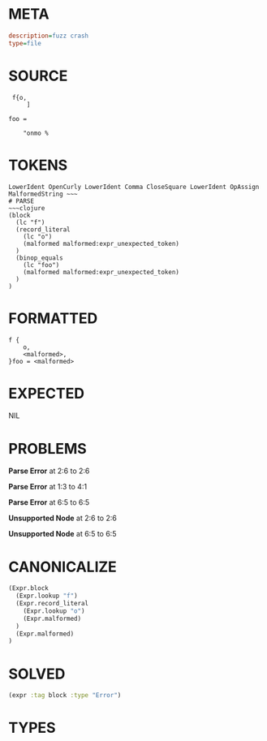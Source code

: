 # META
~~~ini
description=fuzz crash
type=file
~~~
# SOURCE
~~~roc
 f{o,
     ]

foo =

    "onmo %
~~~
# TOKENS
~~~text
LowerIdent OpenCurly LowerIdent Comma CloseSquare LowerIdent OpAssign MalformedString ~~~
# PARSE
~~~clojure
(block
  (lc "f")
  (record_literal
    (lc "o")
    (malformed malformed:expr_unexpected_token)
  )
  (binop_equals
    (lc "foo")
    (malformed malformed:expr_unexpected_token)
  )
)
~~~
# FORMATTED
~~~roc
f {
	o,
	<malformed>,
}foo = <malformed>
~~~
# EXPECTED
NIL
# PROBLEMS
**Parse Error**
at 2:6 to 2:6

**Parse Error**
at 1:3 to 4:1

**Parse Error**
at 6:5 to 6:5

**Unsupported Node**
at 2:6 to 2:6

**Unsupported Node**
at 6:5 to 6:5

# CANONICALIZE
~~~clojure
(Expr.block
  (Expr.lookup "f")
  (Expr.record_literal
    (Expr.lookup "o")
    (Expr.malformed)
  )
  (Expr.malformed)
)
~~~
# SOLVED
~~~clojure
(expr :tag block :type "Error")
~~~
# TYPES
~~~roc
~~~
